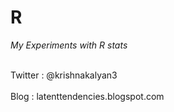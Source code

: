 R
=

*My Experiments with R stats*

<br>Twitter : @krishnakalyan3</br>
<br>Blog : latenttendencies.blogspot.com </br>
